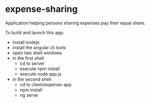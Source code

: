 # expense-sharing
Application helping persons sharing expenses pay their equal share.

To build and launch this app:
- install nodejs
- install the angular cli tools
- open two shell windows
- in the first shell
    - cd to server
    - execute npm install
    - execute node app.js
- in the second shell
    - cd to client/expense-app
    - npm install
    - ng serve
